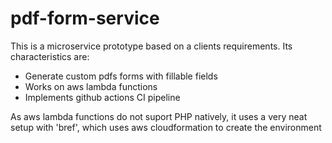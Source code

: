 # pdf-form-service

<p>
This is a microservice prototype based on a clients requirements. Its characteristics are:
</p>

<ul>
<li>Generate custom pdfs forms with fillable fields</li>
<li>Works on aws lambda functions</li>
<li>Implements github actions CI pipeline</li>
</ul>

<p>As aws lambda functions do not suport PHP natively, it uses a very neat setup with 'bref', which uses aws cloudformation to create the environment</p>
 

